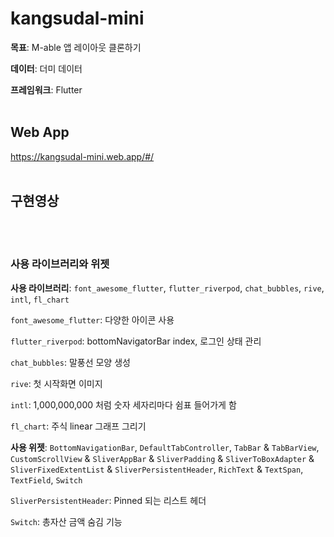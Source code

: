 # kangsudal-mini

**목표**: M-able 앱 레이아웃 클론하기

**데이터**: 더미 데이터

**프레임워크**: Flutter
<br/>
<br/>

## Web App
https://kangsudal-mini.web.app/#/
<br/>
<br/>

## 구현영상

<br/>
<br/>

### 사용 라이브러리와 위젯

**사용 라이브러리**: `font_awesome_flutter`, `flutter_riverpod`, `chat_bubbles`, `rive`, `intl`, `fl_chart`

`font_awesome_flutter`: 다양한 아이콘 사용

`flutter_riverpod`: bottomNavigatorBar index, 로그인 상태 관리

`chat_bubbles`: 말풍선 모양 생성

`rive`: 첫 시작화면 이미지

`intl`: 1,000,000,000 처럼 숫자 세자리마다 쉼표 들어가게 함

`fl_chart`: 주식 linear 그래프 그리기

**사용 위젯**: `BottomNavigationBar`, `DefaultTabController`, `TabBar` & `TabBarView`, `CustomScrollView` & `SliverAppBar` & `SliverPadding` & `SliverToBoxAdapter` & `SliverFixedExtentList` & `SliverPersistentHeader`, `RichText` & `TextSpan`, `TextField`, `Switch`

`SliverPersistentHeader`: Pinned 되는 리스트 헤더

`Switch`: 총자산 금액 숨김 기능

<br/>
<br/>
